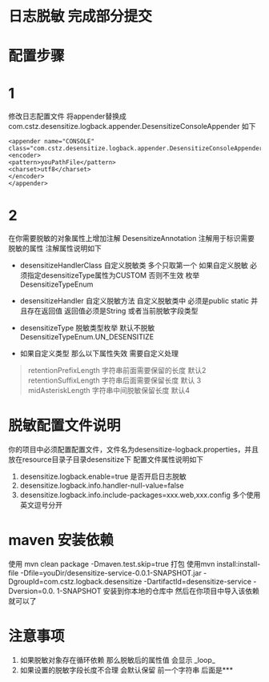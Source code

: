 # 日志脱敏 完成部分提交

# 配置步骤

# 1

修改日志配置文件 将appender替换成 com.cstz.desensitize.logback.appender.DesensitizeConsoleAppender
如下

```
<appender name="CONSOLE" class="com.cstz.desensitize.logback.appender.DesensitizeConsoleAppender">
<encoder>
<pattern>youPathFile</pattern>
<charset>utf8</charset>
</encoder>
</appender>
```

# 2

在你需要脱敏的对象属性上增加注解 DesensitizeAnnotation 注解用于标识需要脱敏的属性
注解属性说明如下

* desensitizeHandlerClass 自定义脱敏类 多个只取第一个 如果自定义脱敏 必须指定desensitizeType属性为CUSTOM 否则不生效 枚举 DesensitizeTypeEnum

* desensitizeHandler 自定义脱敏方法 自定义脱敏类中 必须是public static 并且存在返回值 返回值必须是String 或者当前脱敏字段类型

* desensitizeType 脱敏类型枚举 默认不脱敏 DesensitizeTypeEnum.UN_DESENSITIZE

* 如果自定义类型 那么以下属性失效 需要自定义处理

> retentionPrefixLength 字符串前面需要保留的长度 默认2
> retentionSuffixLength 字符串后面需要保留长度 默认 3
> midAsteriskLength 字符串中间脱敏保留长度 默认4

# 脱敏配置文件说明

你的项目中必须配置配置文件，文件名为desensitize-logback.properties，并且放在resource目录子目录desensitize下
配置文件属性说明如下
1. desensitize.logback.enable=true 是否开启日志脱敏
2. desensitize.logback.info.handler-null-value=false
3. desensitize.logback.info.include-packages=xxx.web,xxx.config 多个使用英文逗号分开

# maven 安装依赖

使用 mvn clean package -Dmaven.test.skip=true 打包
使用mvn install:install-file -Dfile=youDir/desensitize-service-0.0.1-SNAPSHOT.jar -DgroupId=com.cstz.logback.desensitize -DartifactId=desensitize-service -Dversion=0.0.
1-SNAPSHOT 安装到你本地的仓库中
然后在你项目中导入该依赖就可以了

# 注意事项
1. 如果脱敏对象存在循环依赖 那么脱敏后的属性值 会显示 $\_$loop$\_$
2. 如果设置的脱敏字段长度不合理 会默认保留 前一个字符串 后面是***
